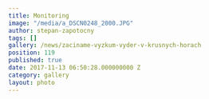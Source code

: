 ```yaml
---
title: Monitoring
image: "/media/a_DSCN0248_2000.JPG"
author: stepan-zapotocny
tags: []
gallery: /news/zaciname-vyzkum-vyder-v-krusnych-horach
position: 119
published: true
date: 2017-11-13 06:50:28.000000000 Z
category: gallery
layout: photo
---
```

